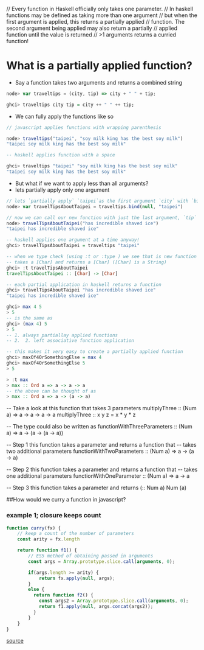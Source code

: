 // Every function in Haskell officially only takes one parameter.
// In haskell functions may be defined as taking more than one argument
// but when the first argument is applied, this returns a partially applied
// function. The second argument being applied may also return a partially
// applied function until the value is returned
// >1 arguments returns a curried function!

# What is a partially applied function?
- Say a function takes two arguments and returns a combined string
```javascript
node> var traveltips = (city, tip) => city + " " + tip;
```
```haskell
ghci> traveltips city tip = city ++ " " ++ tip;
```
- We can fully apply the functions like so
```javascript
// javascript applies functions with wrapping parenthesis

node> traveltips("taipei", "soy milk king has the best soy milk")
"taipei soy milk king has the best soy milk"
```
```haskell
-- haskell applies function with a space

ghci> traveltips "taipei" "soy milk king has the best soy milk"
"taipei soy milk king has the best soy milk"
```
- But what if we want to apply less than all arguments?
- lets partially apply only one argument
```javascript
// lets `partially apply` `taipei`as the first argument `city` with `bind`
node> var travelTipsAboutTaipei = traveltips.bind(null, "taipei")

// now we can call our new function with just the last argument, `tip`
node> travelTipsAboutTaipei("has incredible shaved ice")
"taipei has incredible shaved ice"
```
```haskell
-- haskell applies one argument at a time anyway!
ghci> travelTipsAboutTaipei = traveltips "taipei"

-- when we type check (using :t or :type ) we see that is new function
-- takes a [Char] and returns a [Char] ([Char] is a String)
ghci> :t travelTipsAboutTaipei
travelTipsAboutTaipei :: [Char] -> [Char]

-- each partial application in haskell returns a function
ghci> travelTipsAboutTaipei "has incredible shaved ice"
"taipei has incredible shaved ice"
```


```haskell
ghci> max 4 5
> 5
-- is the same as
ghci> (max 4) 5
> 5
-- 1. always partiallay applied functions
-- 2.  2. left associative function application

-- this makes it very easy to create a partially applied function
ghci> maxOf4OrSomethingElse = max 4
ghci> maxOf4OrSomethingElse 5
> 5

> :t max
> max :: Ord a => a -> a -> a
-- the above can be thought of as
> max :: Ord a => a -> (a -> a)
```

-- Take a look at this function that takes 3 parameters
multiplyThree :: (Num a) => a -> a -> a -> a
multiplyThree :: x y z = x * y * z

-- The type could also be written as
functionWithThreeParameters :: (Num a) => a -> (a -> (a -> a))

-- Step 1 this function takes a parameter and returns a function that
-- takes two additional parameters
functionWithTwoParameters :: (Num a) => a -> (a -> a)

-- Step 2 this function takes a parameter and returns a function that
-- takes one additional parameters
functionWithOneParameter :: (Num a) => a -> a

-- Step 3 this function takes a parameter and returns (:: Num a)
Num (a)


##How would we curry a function in javascript?

### example 1; closure keeps count
```javascript
function curry(fx) {
    // keep a count of the number of parameters
    const arity = fx.length

    return function f1() {
        // ES5 method of obtaining passed in arguments
        const args = Array.prototype.slice.call(arguments, 0);

        if(args.length >= arity) {
            return fx.apply(null, args);
        }
        else {
          return function f2() {
            const args2 = Array.prototype.slice.call(arguments, 0);
            return f1.apply(null, args.concat(args2));
          }
        }
    }
}
```
[source](http://blog.carbonfive.com/2015/01/14/gettin-freaky-functional-wcurried-javascript/
)
